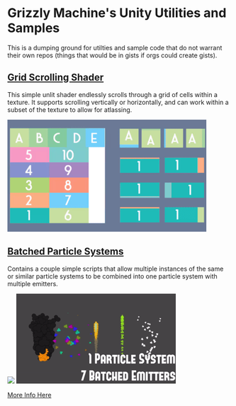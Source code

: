 # Grizzly Machine's Unity Utilities and Samples
This is a dumping ground for utilties and sample code that do not warrant their own repos (things that would be in gists if orgs could create gists).

## [Grid Scrolling Shader](/GridScrollingShader/)
This simple unlit shader endlessly scrolls through a grid of cells within a texture. It supports scrolling vertically or horizontally, and can work within a subset of the texture to allow for atlassing.

![](/GridScrollingShader/gifs/GridScroller_half.gif)

## [Batched Particle Systems](/BatchedParticleSystem/)
Contains a couple simple scripts that allow multiple instances of the same or similar particle systems to be combined into one particle system with multiple emitters.

![](/BatchedParticleSystem/gifs/particles.gif) ![](/BatchedParticleSystem/gifs/BatchedParticles.gif)

[More Info Here](https://www.grizzly-machine.com/entries/drawing-multiple-effects-with-one-particle-system)
